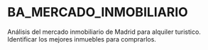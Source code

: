 # BA_MERCADO_INMOBILIARIO
Análisis del mercado inmobiliario de Madrid para alquiler turistico. Identificar los mejores inmuebles para comprarlos.
